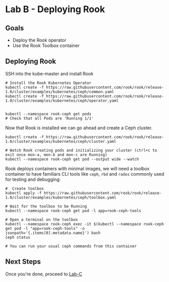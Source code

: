 # Lab B - Deploying Rook

## Goals

* Deploy the Rook operator
* Use the Rook Toolbox container

## Deploying Rook

SSH into the kube-master and install Rook
```
# Install the Rook Kubernetes Operator
kubectl create -f https://raw.githubusercontent.com/rook/rook/release-1.0/cluster/examples/kubernetes/ceph/common.yaml
kubectl create -f https://raw.githubusercontent.com/rook/rook/release-1.0/cluster/examples/kubernetes/ceph/operator.yaml


kubectl --namespace rook-ceph get pods
# Check that all Pods are 'Running 1/1'
```

Now that Rook is installed we can go ahead and create a Ceph cluster.

```
kubectl create -f https://raw.githubusercontent.com/rook/rook/release-1.0/cluster/examples/kubernetes/ceph/cluster.yaml

# Watch Rook creating pods and initializing your cluster (ctrl+c to exit once mon-a, mon-b and mon-c are Running)
kubectl --namespace rook-ceph get pod --output wide --watch
```

Rook deploys containers with minimal images, we will need a *toolbox* container to have familiars CLI tools like `ceph`, `rbd` and `rados` commonly used for testing and debugging:

```
#  Create toolbox
kubectl apply -f https://raw.githubusercontent.com/rook/rook/release-1.0/cluster/examples/kubernetes/ceph/toolbox.yaml

# Wait for the toolbox to be Running
kubectl --namespace rook-ceph get pod -l app=rook-ceph-tools

# Open a terminal on the toolbox
kubectl --namespace rook-ceph exec -it $(kubectl --namespace rook-ceph get pod -l "app=rook-ceph-tools" -o jsonpath='{.items[0].metadata.name}') bash
ceph status

# You can run your usual ceph commands from this container
```


## Next Steps

Once you're done, proceed to [Lab-C](Lab-C.md)
